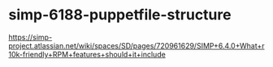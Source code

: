 # simp-6188-puppetfile-structure
https://simp-project.atlassian.net/wiki/spaces/SD/pages/720961629/SIMP+6.4.0+What+r10k-friendly+RPM+features+should+it+include
